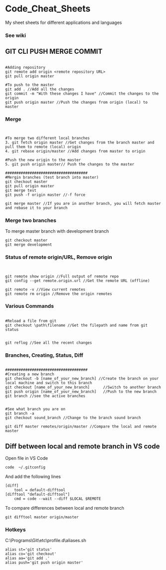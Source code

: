 # Code_Cheat_Sheets
My sheet sheets for different applications and languages

### See wiki


## GIT CLI PUSH MERGE COMMIT
```shell class:"lineNo"

#Adding repository 
git remote add origin <remote repository URL>
git pull origin master 

#To push to the master
git add . //Add all the changes
git commit -m "With these changes I have" //Commit the changes to the origin 
git push origin master //Push the changes from origin (local) to master 	

```

### Merge
```shell class:"lineNo"


#To merge two different local branches
3. git fetch origin master //Get changes from the branch master and pull them to remote (local) origin 
4. git rebase origin/master //Add changes from master to origin

#Push the new origin to the master 
5. git push origin master// Push the changes to the master

#####################################
#Mergin branches (test branch into master)
git checkout master
git pull origin master
git merge test
git push -f origin master //-f force 

git merge master //If you are in another branch, you will fetch master and rebase it to your branch

```

### Merge two branches
To merge master branch with development branch
```shell class:"lineNo"
git checkout master
git merge development

```

### Status of remote origin/URL, Remove origin
```shell class:"lineNo"


git remote show origin //Full output of remote repo 
git config --get remote.origin.url //Get the remote URL (offline)

git remote -v //View current remotes
git remote rm origin //Remove the origin remotes 

```

### Various Commands
```shell class:"lineNo"

#Reload a file from git
git checkout \path\filename	//Get the filepath and name from git status


git reflog //See all the recent changes  

```

### Branches, Creating, Status, Diff
```shell class:"lineNo"

#####################################
#Creating a new branch 
git checkout -b [name_of_your_new_branch] //Create the branch on your local machine and switch to this branch
git checkout [name_of_your_new_branch]		//Switch to another branch 
git push origin [name_of_your_new_branch]	//Push to the new branch 
git branch //see the active branches 


#See what branch you are on 
git branch -a 
git checkout sound_branch //Change to the branch sound branch 

git diff master remotes/origin/master //Compare the local and remote master 

```
## Diff between local and remote branch in VS code
Open file in VS Code
```shell class:"lineNo"
code  ~/.gitconfig
```
And add the following lines 
```shell class:"lineNo"
[diff]
    tool = default-difftool
[difftool "default-difftool"]
    cmd = code --wait --diff $LOCAL $REMOTE
```
To compare differences between local and remote branch
```shell class:"lineNo"
git difftool master origin/master
```

### Hotkeys
C:\Programs\Git\etc\profile.d\aliases.sh
```shell
alias st='git status'
alias co='git checkout'
alias aa='git add .'
alias push='git push origin master'
```
